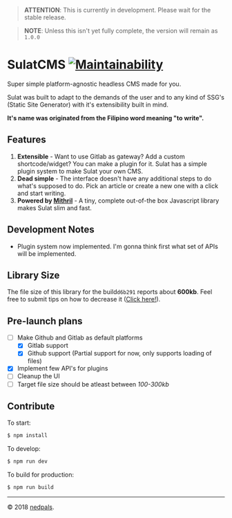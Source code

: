 > **ATTENTION**: This is currently in development. Please wait for the stable release.

> **NOTE**: Unless this isn't yet fully complete, the version will remain as `1.0.0`

# SulatCMS [![Maintainability](https://api.codeclimate.com/v1/badges/c2985411330f1b918966/maintainability)](https://codeclimate.com/github/nedpals/sulatcms/maintainability)
Super simple platform-agnostic headless CMS made for you.


Sulat was built to adapt to the demands of the user and to any kind of SSG's (Static Site Generator) with it's extensibility built in mind.


**It's name was originated from the Filipino word meaning "to write".**


## Features
1. **Extensible** - Want to use Gitlab as gateway? Add a custom shortcode/widget? You can make a plugin for it. Sulat has a simple plugin system to make Sulat your own CMS.
2. **Dead simple** - The interface doesn't have any additional steps to do what's supposed to do. Pick an article or create a new one with a click and start writing.
3. **Powered by [Mithril](https://mithril.js.org)** - A tiny, complete out-of-the box Javascript library makes Sulat slim and fast.

## Development Notes
- Plugin system now implemented. I'm gonna think first what set of APIs will be implemented.
<!-- - As much as possible, we will be avoiding jQuery or any library that might bloat the app to stay true about it's "lightweight" size. -->

## Library Size
The file size of this library for the build`d6b291` reports about **600kb**. Feel free to submit tips on how to decrease it ([Click here!](https://github.com/nedpals/sulatcms/issues/3)).

## Pre-launch plans
- [ ] Make Github and Gitlab as default platforms
  - [x] Gitlab support
  - [x] Github support (Partial support for now, only supports loading of files)
- [x] Implement few API's for plugins
- [ ] Cleanup the UI
- [ ] Target file size should be atleast between *100-300kb*

## Contribute
To start:

```bash
$ npm install
```

To develop:

```bash
$ npm run dev
```

To build for production:

```bash
$ npm run build
```

---

&copy; 2018 [nedpals](https://github.com/nedpals).
